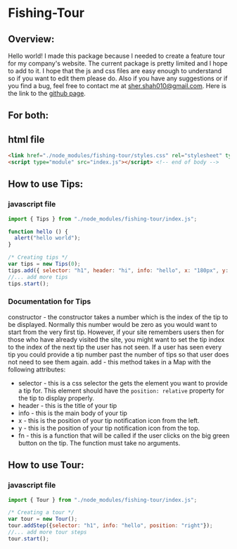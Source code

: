 # Fishing-Tour
## Overview:
Hello world! I made this package because I needed to create a feature tour for my company's website. The current package is pretty limited and I hope to add to it. I hope that the js and css files are easy enough to understand so if you want to edit them please do. Also if you have any suggestions or if you find a bug, feel free to contact me at sher.shah010@gmail.com. Here is the link to the [github page](https://github.com/shershah010/fishing-tour).
## For both:
## html file
```html
<link href="./node_modules/fishing-tour/styles.css" rel="stylesheet" type="text/css"> <!-- in the header -->
<script type="module" src="index.js"></script> <!-- end of body -->
```
## How to use Tips:
### javascript file
```js
import { Tips } from "./node_modules/fishing-tour/index.js";

function hello () {
  alert("hello world");
}

/* Creating tips */
var tips = new Tips(0);
tips.add({ selector: "h1", header: "hi", info: "hello", x: "180px", y: "20px", fn: hello });
//... add more tips
tips.start();
```
### Documentation for Tips
constructor - the constructor takes a number which is the index of the tip to be displayed. Normally this number would be zero as you would want to start from the very first tip. However, if your site remembers users then for those who have already visited the site, you might want to set the tip index to the index of the next tip the user has not seen. If a user has seen every tip you could provide a tip number past the number of tips so that user does not need to see them again.
add - this method takes in a Map with the following attributes:
* selector - this is a css selector the gets the element you want to provide a tip for. This element should have the `position: relative` property for the tip to display properly.
* header - this is the title of your tip
* info - this is the main body of your tip
* x - this is the position of your tip notification icon from the left.
* y - this is the position of your tip notification icon from the top.
* fn - this is a function that will be called if the user clicks on the big green button on the tip. The function must take no arguments.
## How to use Tour:
### javascript file
```js
import { Tour } from "./node_modules/fishing-tour/index.js";

/* Creating a tour */
var tour = new Tour();
tour.addStep({selector: "h1", info: "hello", position: "right"});
//... add more tour steps
tour.start();
```
